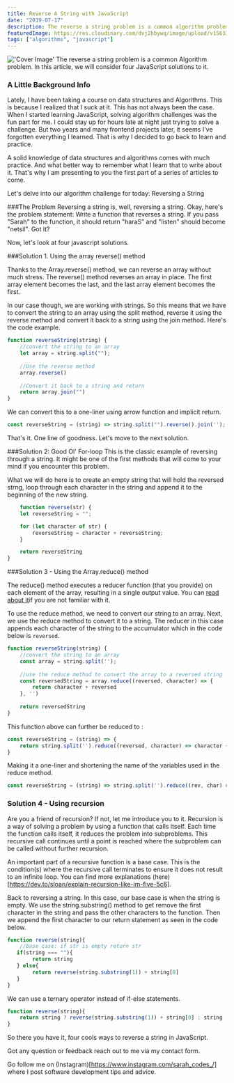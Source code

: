 ```yaml
---
title: Reverse A String with JavaScript
date: "2019-07-17"
description: The reverse a string problem is a common algorithm problem. In this article, we will consider four JavaScript solutions to it.
featuredImage: https://res.cloudinary.com/dvj2hbywq/image/upload/v1563371341/reversal_idhzg8.png
tags: ["algorithms", "javascript"]
---
```

!['Cover Image'](https://res.cloudinary.com/dvj2hbywq/image/upload/v1563371341/reversal_idhzg8.png)
The reverse a string problem is a common Algorithm problem. In this article, we will consider four JavaScript solutions to it.

### A Little Background Info
Lately, I have been taking a course on data structures and Algorithms. This is because I realized that I suck at it. This has not always been the case. When I started learning JavaScript, solving algorithm challenges was the fun part for me. I could stay up for hours late at night just trying to solve a challenge. But two years and many frontend projects later, it seems I've forgotten everything I learned. That is why I decided to go back to learn and practice. 

A solid knowledge of data structures and algorithms comes with much practice. And what better way to remember what I learn that to write about it. That's why I am presenting to you the first part of a series of articles to come.

Let's delve into our algorithm challenge for today: Reversing a String

###The Problem
Reversing a string is, well, reversing a string. Okay, here's the problem statement: Write a function that reverses a string. If you pass "Sarah" to the function,  it should return "haraS" and "listen" should become "netsil". Got it?

Now, let's look at four javascript solutions.


###Solution 1. Using the array reverse() method

Thanks to the Array.reverse() method, we can reverse an array without much stress. The reverse() method reverses an array in place. The first array element becomes the last, and the last array element becomes the first.

In our case though, we are working with strings. So this means that we have to convert the string to an array using the split method, reverse it using the reverse method and convert it back to a string using the join method. Here's the code example.

```js
function reverseString(string) {
  	//convert the string to an array
	let array = string.split("");
  
  	//Use the reverse method
  	array.reverse()
  	
  	//Convert it back to a string and return
  	return array.join("")
}

```

We can convert this to a one-liner using arrow function and implicit return.

```js
const reverseString = (string) => string.split("").reverse().join('');
```

That's it. One line of goodness. Let's move to the next solution.

###Solution 2: Good Ol' For-loop
This is the classic example of reversing through a string. It might be one of the first methods that will come to your mind if you encounter this problem. 

What we will do here is to create an empty string that will hold the reversed strng, loop through each character in the string and append it to the beginning of the new string.

```js
	function reverse(str) {
    let reverseString = "";

   	for (let character of str) {
        reverseString = character + reverseString;
    }

    return reverseString
}
```

###Solution 3 - Using the Array.reduce() method

The reduce() method executes a reducer function (that you provide) on each element of the array, resulting in a single output value. You can [read about it](https://developer.mozilla.org/en-US/docs/Web/JavaScript/Reference/Global_Objects/Array/reverse)if you are not familiar with it.

To use the reduce method, we need to convert our string to an array. Next, we use the reduce method to convert it to a string. The reducer in this case appends each character of the string to the accumulator which in the code below is `reversed`. 

```js
function reverseString(string) {
  	//convert the string to an array
	const array = string.split('');
  
  	//use the reduce method to convert the array to a reversed string
  	const reversedString = array.reduce((reversed, character) => {
    	return character + reversed
    }, '')
    
    return reversedString
}
```

This function above can further be reduced to :
```js
const reverseString = (string) => {
	return string.split('').reduce((reversed, character) => character + reversed, '')
}
```
                                
Making it a one-liner and shortening the name of the variables used in the reduce method.

```js
const reverseString = (string) => string.split('').reduce((rev, char) => char + rev, '')
```

### Solution 4 - Using recursion
Are you a friend of recursion? If not, let me introduce you to it. Recursion is a way of solving a problem by using a function that calls itself. Each time the function calls itself, it reduces the problem into subproblems. This recursive call continues until a point is reached where the subproblem can be called without further recursion. 

An important part of a recursive function is a base case. This is the condition(s) where the recursive call terminates to ensure it does not result to an infinite loop. You can find more explanations (here)[https://dev.to/sloan/explain-recursion-like-im-five-5c6].

Back to reversing a string. In this case, our base case is when the string is empty. We use the string.substring() method to get remove the first character in the string and pass the other characters to the function. Then we append the first character to our return statement as seen in the code below.


```js
function reverse(string){
  	//base case: if str is empty return str 
   if(string === ""){
    	return string 
   } else{
    	return reverse(string.substring(1)) + string[0]
   }
}
```

We can use a ternary operator instead of if-else statements.

```js
function reverse(string){
 	return string ? reverse(string.substring(1)) + string[0] : string
}
```

So there you have it, four cools ways to reverse a string in JavaScript. 

Got any question or feedback reach out to me via my contact form.

Go follow me on (Instagram)[https://www.instagram.com/sarah_codes_/] where I post software development tips and advice.
  